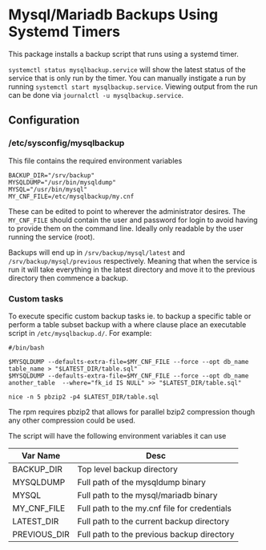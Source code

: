 # Mysql/Mariadb Backups Using Systemd Timers

This package installs a backup script that runs using a systemd timer.

`systemctl status mysqlbackup.service` will show the latest status of the service that is only run by the timer. You can manually instigate a run by running `systemctl start mysqlbackup.service`. Viewing output from the run can be done via `journalctl -u mysqlbackup.service`.

## Configuration

### /etc/sysconfig/mysqlbackup

This file contains the required environment variables

```
BACKUP_DIR="/srv/backup"
MYSQLDUMP="/usr/bin/mysqldump"
MYSQL="/usr/bin/mysql"
MY_CNF_FILE=/etc/mysqlbackup/my.cnf
```

These can be edited to point to wherever the administrator desires. The `MY_CNF_FILE` should contain the user and password for login to avoid having to provide them on the command line. Ideally only readable by the user running the service (root).

Backups will end up in `/srv/backup/mysql/latest` and `/srv/backup/mysql/previous` respectively. Meaning that when the service is run it will take everything in the latest directory and move it to the previous directory then commence a backup.

### Custom tasks

To execute specific custom backup tasks ie. to backup a specific table or perform a table subset backup with a where clause place an executable script in `/etc/mysqlbackup.d/`. For example:

```
#/bin/bash

$MYSQLDUMP --defaults-extra-file=$MY_CNF_FILE --force --opt db_name table_name > "$LATEST_DIR/table.sql"
$MYSQLDUMP --defaults-extra-file=$MY_CNF_FILE --force --opt db_name another_table  --where="fk_id IS NULL" >> "$LATEST_DIR/table.sql"

nice -n 5 pbzip2 -p4 $LATEST_DIR/table.sql
```

The rpm requires pbzip2 that allows for parallel bzip2 compression though any other compression could be used.

The script will have the following environment variables it can use

| Var Name     | Desc                                         |
|--------------|----------------------------------------------|
| BACKUP_DIR   | Top level backup directory                   |
| MYSQLDUMP    | Full path of the mysqldump binary            |
| MYSQL        | Full path to the mysql/mariadb binary        |
| MY_CNF_FILE  | Full path to the my.cnf file for credentials |
| LATEST_DIR   | Full path to the current backup directory    |
| PREVIOUS_DIR | Full path to the previous backup directory   |


